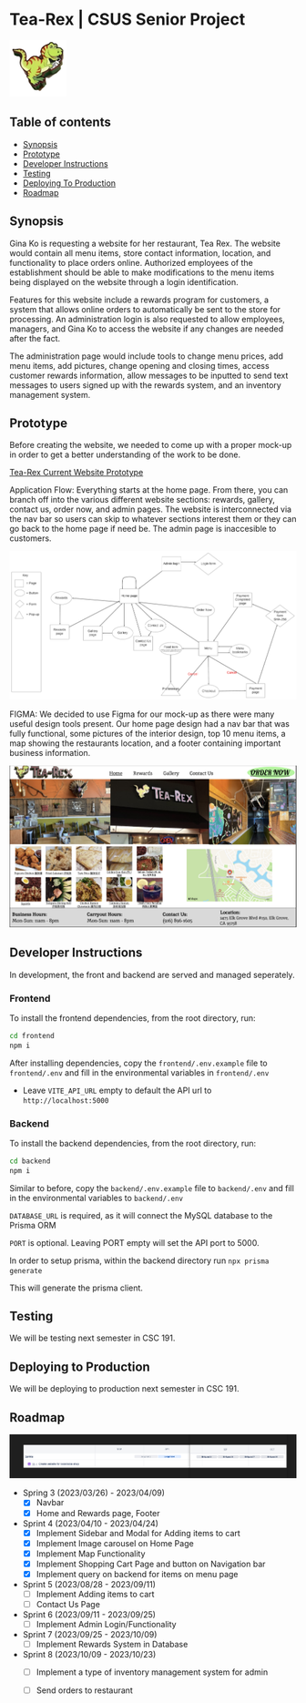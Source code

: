 # **Tea-Rex | CSUS Senior Project**

<img src="Pictures/tea-rex-logo-hd.png" alt="logo" width=100 height=100 />

## **Table of contents**

- [Synopsis](#synopsis)
- [Prototype](#prototype)
- [Developer Instructions](#developer-instructions)
- [Testing](#testing)
- [Deploying To Production](#deploying-to-production)
- [Roadmap](#roadmap)

## **Synopsis**
Gina Ko is requesting a website for her restaurant, Tea Rex. The website would contain all menu items, store contact information, location, and functionality to place orders online. Authorized employees of the establishment should be able
to make modifications to the menu items being displayed on the website through a login identification. 

Features for this website include a rewards program for customers, a system that allows online orders to automatically be sent to the store for processing. An administration login is also requested to allow employees, managers, and Gina Ko to access the website if any changes are needed after the fact. 

The administration page would include tools to change menu prices, add menu items, add pictures, change opening and closing times, access customer rewards information, allow messages to be inputted to send text messages to users signed up with the rewards system, and an inventory management system.

## **Prototype**

Before creating the website, we needed to come up with a proper mock-up in order to get a better understanding of the work to be done. 

[Tea-Rex Current Website Prototype](https://tea-rex.vercel.app/)

Application Flow: Everything starts at the home page. From there, you can branch off into the various different website sections: rewards, gallery, contact us, order now, and admin pages. The website is interconnected via the nav bar so users can skip to whatever sections interest them or they can go back to the home page if need be. The admin page is inaccesible to customers. 
 
![Navigation](Pictures/Tea_Rex_Site_Navigation.png)

FIGMA: We decided to use Figma for our mock-up as there were many useful design tools present. Our home page design had a nav bar that was fully functional, some pictures of the interior design, top 10 menu items, a map showing the restaurants location, and a footer containing important business information. 

![Figma Design](Pictures/figma-home-page.png)

## **Developer Instructions**

In development, the front and backend are served and managed seperately.

### **Frontend**

To install the frontend dependencies, from the root directory, run:
```sh
cd frontend
npm i
```

After installing dependencies, copy the `frontend/.env.example` file to `frontend/.env` and fill in the environmental variables in `frontend/.env`

- Leave `VITE_API_URL` empty to default the API url to `http://localhost:5000`

### Backend

To install the backend dependencies, from the root directory, run:

```sh
cd backend
npm i
```

Similar to before, copy the `backend/.env.example` file to `backend/.env` and fill in the environmental variables to `backend/.env`

`DATABASE_URL` is required, as it will connect the MySQL database to the Prisma ORM

`PORT` is optional. Leaving PORT empty will set the API port to 5000.

In order to setup prisma, within the backend directory run `npx prisma generate`

This will generate the prisma client. 

## **Testing**
We will be testing next semester in CSC 191.
## **Deploying to Production**
We will be deploying to production next semester in CSC 191.

## **Roadmap**

![Roadmap](Pictures/SyntaxErrors_Roadmap.png)

- Spring 3 (2023/03/26) - 2023/04/09)
  - [X] Navbar
  - [X] Home and Rewards page, Footer
- Sprint 4 (2023/04/10 - 2023/04/24)
  - [X] Implement Sidebar and Modal for Adding items to cart
  - [X] Implement Image carousel on Home Page
  - [X] Implement Map Functionality
  - [X] Implement Shopping Cart Page and button on Navigation bar
  - [X] Implement query on backend for items on menu page
- Sprint 5 (2023/08/28 - 2023/09/11)
  - [ ] Implement Adding items to cart
  - [ ] Contact Us Page
- Sprint 6 (2023/09/11 - 2023/09/25)
  - [ ] Implement Admin Login/Functionality
- Sprint 7 (2023/09/25 - 2023/10/09)
  - [ ] Implement Rewards System in Database
- Sprint 8 (2023/10/09 - 2023/10/23)
  - [ ] Implement a type of inventory management system for admin
  - [ ] Send orders to restaurant
  
